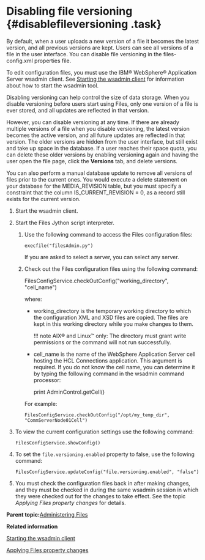 # Disabling file versioning {#disablefileversioning .task}

By default, when a user uploads a new version of a file it becomes the latest version, and all previous versions are kept. Users can see all versions of a file in the user interface. You can disable file versioning in the files-config.xml properties file.

To edit configuration files, you must use the IBM® WebSphere® Application Server wsadmin client. See [Starting the wsadmin client](t_admin_wsadmin_starting.md) for information about how to start the wsadmin tool.

Disabling versioning can help control the size of data storage. When you disable versioning before users start using Files, only one version of a file is ever stored, and all updates are reflected in that version.

However, you can disable versioning at any time. If there are already multiple versions of a file when you disable versioning, the latest version becomes the active version, and all future updates are reflected in that version. The older versions are hidden from the user interface, but still exist and take up space in the database. If a user reaches their space quota, you can delete these older versions by enabling versioning again and having the user open the file page, click the **Versions** tab, and delete versions.

You can also perform a manual database update to remove all versions of files prior to the current ones. You would execute a delete statement on your database for the MEDIA\_REVISION table, but you must specify a constraint that the column IS\_CURRENT\_REVISION = 0, as a record still exists for the current version.

1.  Start the wsadmin client.

2.  Start the Files Jython script interpreter.

    1.  Use the following command to access the Files configuration files:

        ```
        execfile("filesAdmin.py")
        ```

        If you are asked to select a server, you can select any server.

    2.  Check out the Files configuration files using the following command:

        FilesConfigService.checkOutConfig\("working\_directory", "cell\_name"\)

        where:

        -   working\_directory is the temporary working directory to which the configuration XML and XSD files are copied. The files are kept in this working directory while you make changes to them.

            !!! note
    AIX® and Linux™ only: The directory must grant write permissions or the command will not run successfully.

        -   cell\_name is the name of the WebSphere Application Server cell hosting the HCL Connections application. This argument is required. If you do not know the cell name, you can determine it by typing the following command in the wsadmin command processor:

            print AdminControl.getCell\(\)

        For example:

        ```
        FilesConfigService.checkOutConfig("/opt/my_temp_dir", "CommServerNode01Cell")
        ```

3.  To view the current configuration settings use the following command:

    ```
    FilesConfigService.showConfig()
    ```

4.  To set the `file.versioning.enabled` property to false, use the following command:

    ```
    FilesConfigService.updateConfig("file.versioning.enabled", "false")
    ```

5.  You must check the configuration files back in after making changes, and they must be checked in during the same wsadmin session in which they were checked out for the changes to take effect. See the topic *Applying Files property changes* for details.


**Parent topic:**[Administering Files](../admin/c_admin_files_overview.md)

**Related information**  


[Starting the wsadmin client](../admin/t_admin_wsadmin_starting.md)

[Applying Files property changes](../admin/t_admin_files_config_apply.md)

